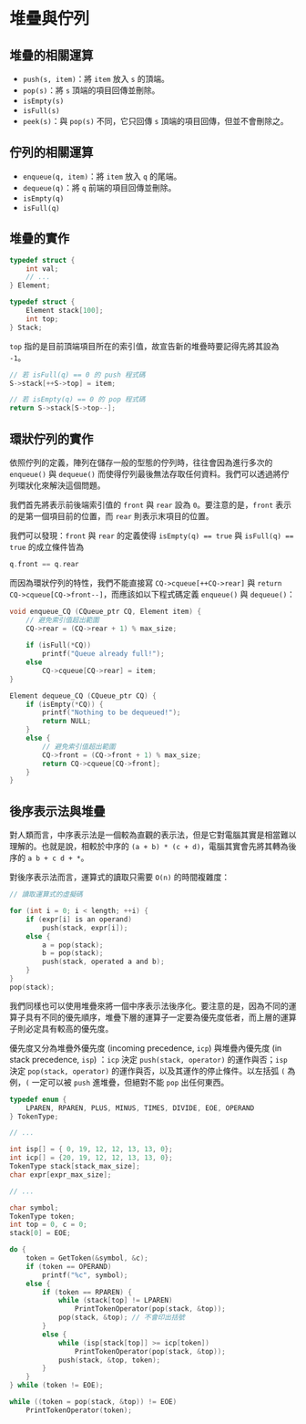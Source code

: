 # 堆疊與佇列

## 堆疊的相關運算
- `push(s, item)`：將 `item` 放入 `s` 的頂端。
- `pop(s)`：將 `s` 頂端的項目回傳並刪除。
- `isEmpty(s)`
- `isFull(s)`
- `peek(s)`：與 `pop(s)` 不同，它只回傳 `s` 頂端的項目回傳，但並不會刪除之。

## 佇列的相關運算
- `enqueue(q, item)`：將 `item` 放入 `q` 的尾端。
- `dequeue(q)`：將 `q` 前端的項目回傳並刪除。
- `isEmpty(q)`
- `isFull(q)`

## 堆疊的實作
```c
typedef struct {
    int val;
    // ...
} Element;

typedef struct {
    Element stack[100];
    int top;
} Stack;
```
`top` 指的是目前頂端項目所在的索引值，故宣告新的堆疊時要記得先將其設為 `-1`。
```c
// 若 isFull(q) == 0 的 push 程式碼
S->stack[++S->top] = item;

// 若 isEmpty(q) == 0 的 pop 程式碼
return S->stack[S->top--];
```

## 環狀佇列的實作
依照佇列的定義，陣列在儲存一般的型態的佇列時，往往會因為進行多次的 `enqueue()` 與 `dequeue()` 而使得佇列最後無法存取任何資料。我們可以透過將佇列環狀化來解決這個問題。

我們首先將表示前後端索引值的 `front` 與 `rear` 設為 `0`。要注意的是，`front` 表示的是第一個項目前的位置，而 `rear` 則表示末項目的位置。

我們可以發現：`front` 與 `rear` 的定義使得 `isEmpty(q) == true` 與 `isFull(q) == true` 的成立條件皆為 
```c
q.front == q.rear
```

而因為環狀佇列的特性，我們不能直接寫 `CQ->cqueue[++CQ->rear]` 與 `return CQ->cqueue[CQ->front--]`，而應該如以下程式碼定義 `enqueue()` 與 `dequeue()`：
```c
void enqueue_CQ (CQueue_ptr CQ, Element item) {
    // 避免索引值超出範圍
    CQ->rear = (CQ->rear + 1) % max_size;
    
    if (isFull(*CQ))
        printf("Queue already full!");
    else
        CQ->cqueue[CQ->rear] = item;
}

Element dequeue_CQ (CQueue_ptr CQ) {
    if (isEmpty(*CQ)) {
        printf("Nothing to be dequeued!");
        return NULL;
    }
    else {
        // 避免索引值超出範圍
        CQ->front = (CQ->front + 1) % max_size;
        return CQ->cqueue[CQ->front];
    }
}
```

## 後序表示法與堆疊
對人類而言，中序表示法是一個較為直觀的表示法，但是它對電腦其實是相當難以理解的。也就是說，相較於中序的 `(a + b) * (c + d)`，電腦其實會先將其轉為後序的 `a b + c d + *`。

對後序表示法而言，運算式的讀取只需要 `O(n)` 的時間複雜度：
```c
// 讀取運算式的虛擬碼

for (int i = 0; i < length; ++i) {
    if (expr[i] is an operand)
        push(stack, expr[i]);
    else {
        a = pop(stack);
        b = pop(stack);
        push(stack, operated a and b);
    }
}
pop(stack);
```
我們同樣也可以使用堆疊來將一個中序表示法後序化。要注意的是，因為不同的運算子具有不同的優先順序，堆疊下層的運算子一定要為優先度低者，而上層的運算子則必定具有較高的優先度。

優先度又分為堆疊外優先度 (incoming precedence, `icp`) 與堆疊內優先度 (in stack precedence, `isp`) ：`icp` 決定 `push(stack, operator)` 的運作與否；`isp` 決定 `pop(stack, operator)` 的運作與否，以及其運作的停止條件。以左括弧 `(` 為例，`(` 一定可以被 `push` 進堆疊，但絕對不能 `pop` 出任何東西。
```c
typedef enum {
    LPAREN, RPAREN, PLUS, MINUS, TIMES, DIVIDE, EOE, OPERAND
} TokenType;

// ...

int isp[] = { 0, 19, 12, 12, 13, 13, 0};
int icp[] = {20, 19, 12, 12, 13, 13, 0};
TokenType stack[stack_max_size];
char expr[expr_max_size];

// ...

char symbol;
TokenType token;
int top = 0, c = 0;
stack[0] = EOE;

do {
    token = GetToken(&symbol, &c);
    if (token == OPERAND)
        printf("%c", symbol);
    else {
        if (token == RPAREN) {
            while (stack[top] != LPAREN)
                PrintTokenOperator(pop(stack, &top));
            pop(stack, &top); // 不會印出括號
        }
        else {
            while (isp[stack[top]] >= icp[token])
                PrintTokenOperator(pop(stack, &top));
            push(stack, &top, token);
        }
    }
} while (token != EOE);

while ((token = pop(stack, &top)) != EOE)
    PrintTokenOperator(token);
```